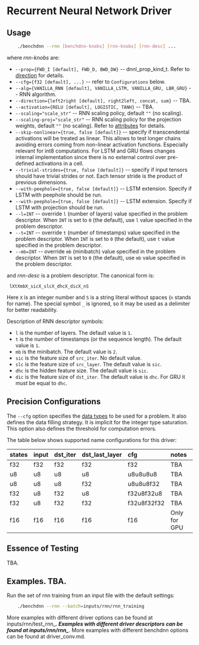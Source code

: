 # Recurrent Neural Network Driver

## Usage
``` sh
    ./benchdnn --rnn [benchdnn-knobs] [rnn-knobs] [rnn-desc] ...
```

where *rnn-knobs* are:

 - `--prop={FWD_I [default], FWD_D, BWD_DW}` -- dnnl_prop_kind_t.
            Refer to [direction](knobs_dir.md) for details.
 - `--cfg={f32 [default], ...}` -- refer to ``Configurations`` below.
 - `--alg={VANILLA_RNN [default], VANILLA_LSTM, VANILLA_GRU, LBR_GRU}`
            -- RNN algorithm.
 - `--direction={left2right [default], right2left, concat, sum}` -- TBA.
 - `--activation={RELU [default], LOGISTIC, TANH}` -- TBA.
 - `--scaling="scale_str"` -- RNN scaling policy, default `""` (no scaling).
 - `--scaling-proj="scale_str"` -- RNN scaling policy for the
            projection weights, default `""` (no scaling).
            Refer to [attributes](knobs_attr.md) for details.
 - `--skip-nonlinear={true, false [default]}` -- specify if transcendental
            activations will be treated as linear. This allows to test longer
            chains avoiding errors coming from non-linear activation functions.
            Especially relevant for int8 computations. For LSTM and GRU flows
            changes internal implementation since there is no external control
            over pre-defined activations in a cell.
 - `--trivial-strides={true, false [default]}` -- specify if input tensors
            should have trivial strides or not. Each tensor stride is the
            product of previous dimensions.
 - `--with-peephole={true, false [default]}` -- LSTM extension. Specify if LSTM
            with peephole should be run.
 - `--with-peephole={true, false [default]}` -- LSTM extension. Specify if LSTM
            with projection should be run.
 - `--l=INT` -- override `l` (number of layers) value specified in the problem
            descriptor. When `INT` is set to `0` (the default), use `l` value
            specified in the problem descriptor.
 - `--t=INT` -- override `t` (number of timestamps) value specified in the
            problem descriptor. When `INT` is set to `0` (the default), use `t`
            value specified in the problem descriptor.
 - `--mb=INT` -- override `mb` (minibatch) value specified in the problem
            descriptor. When `INT` is set to `0` (the default), use `mb` value
            specified in the problem descriptor.

and *rnn-desc* is a problem descriptor. The canonical form is:
```
 lXtXmbX_sicX_slcX_dhcX_dicX_nS
```
Here `X` is an integer number and `S` is a string literal without spaces (`n`
stands for name). The special symbol `_` is ignored, so it may be used as a
delimiter for better readability.

Description of RNN descriptor symbols:
 - `l` is the number of layers. The default value is `1`.
 - `t` is the number of timestamps (or the sequence length). The default value
   is `1`.
 - `mb` is the minibatch. The default value is `2`.
 - `sic` is the feature size of `src_iter`. No default value.
 - `slc` is the feature size of `src_layer`. The default value is `sic`.
 - `dhc` is the hidden feature size. The default value is `sic`.
 - `dic` is the feature size of `dst_iter`. The default value is `dhc`. For GRU
   it must be equal to `dhc`.


## Precision Configurations

The `--cfg` option specifies the [data types](knobs_dt.md) to be used for a
problem. It also defines the data filling strategy. It is implicit for the
integer type saturation. This option also defines the threshold for computation
errors.

The table below shows supported name configurations for this driver:

| states | input | dst_iter  | dst_last_layer | cfg         | notes
|:---    |:---   |:---       |:---            |:---         |:---
| f32    | f32   | f32       | f32            | f32         | TBA
| u8     | u8    | u8        | u8             | u8u8u8u8    | TBA
| u8     | u8    | u8        | f32            | u8u8u8f32   | TBA
| f32    | u8    | f32       | u8             | f32u8f32u8  | TBA
| f32    | u8    | f32       | f32            | f32u8f32f32 | TBA
| f16    | f16   | f16       | f16            | f16         | Only for GPU


## Essence of Testing
TBA.


## Examples. TBA.

Run the set of rnn training from an input file with the default settings:
``` sh
    ./benchdnn --rnn --batch=inputs/rnn/rnn_training
```

More examples with different driver options can be found at
inputs/rnn/test_rnn_***. Examples with different driver descriptors can be found
at inputs/rnn/rnn_***. More examples with different benchdnn options can be
found at driver_conv.md.
